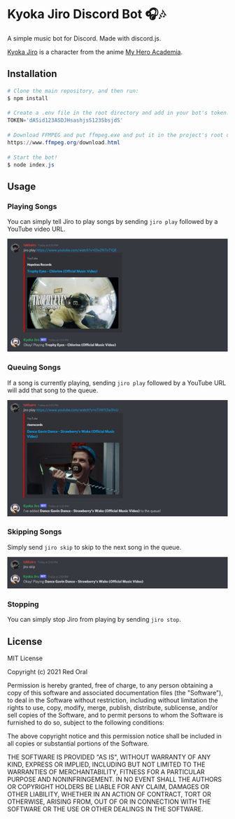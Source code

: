 # Kyoka Jiro Discord Bot 🎧🎶

A simple music bot for Discord. Made with discord.js.

[Kyoka Jiro](https://myheroacademia.fandom.com/wiki/Kyoka_Jiro) is a character from the anime [My Hero Academia](https://en.wikipedia.org/wiki/My_Hero_Academia).

## Installation

```powershell
# Clone the main repository, and then run:
$ npm install

# Create a .env file in the root directory and add in your bot's token:
TOKEN='dASid123ASDJHsashjsS123SbsjdS'

# Download FFMPEG and put ffmpeg.exe and put it in the project's root directory:
https://www.ffmpeg.org/download.html

# Start the bot!
$ node index.js
```

## Usage

### Playing Songs

You can simply tell Jiro to play songs by sending `jiro play` followed by a YouTube video URL.

<img src='./screenshots/1.jpg'>

### Queuing Songs

If a song is currently playing, sending `jiro play` followed by a YouTube URL will add that song to the queue.

<img src='./screenshots/2.jpg'>

### Skipping Songs

Simply send `jiro skip` to skip to the next song in the queue.

<img src='./screenshots/3.jpg'>

### Stopping

You can simply stop Jiro from playing by sending `jiro stop`.

## License

MIT License

Copyright (c) 2021 Red Oral

Permission is hereby granted, free of charge, to any person obtaining a copy
of this software and associated documentation files (the "Software"), to deal
in the Software without restriction, including without limitation the rights
to use, copy, modify, merge, publish, distribute, sublicense, and/or sell
copies of the Software, and to permit persons to whom the Software is
furnished to do so, subject to the following conditions:

The above copyright notice and this permission notice shall be included in all
copies or substantial portions of the Software.

THE SOFTWARE IS PROVIDED "AS IS", WITHOUT WARRANTY OF ANY KIND, EXPRESS OR
IMPLIED, INCLUDING BUT NOT LIMITED TO THE WARRANTIES OF MERCHANTABILITY,
FITNESS FOR A PARTICULAR PURPOSE AND NONINFRINGEMENT. IN NO EVENT SHALL THE
AUTHORS OR COPYRIGHT HOLDERS BE LIABLE FOR ANY CLAIM, DAMAGES OR OTHER
LIABILITY, WHETHER IN AN ACTION OF CONTRACT, TORT OR OTHERWISE, ARISING FROM,
OUT OF OR IN CONNECTION WITH THE SOFTWARE OR THE USE OR OTHER DEALINGS IN THE
SOFTWARE.
